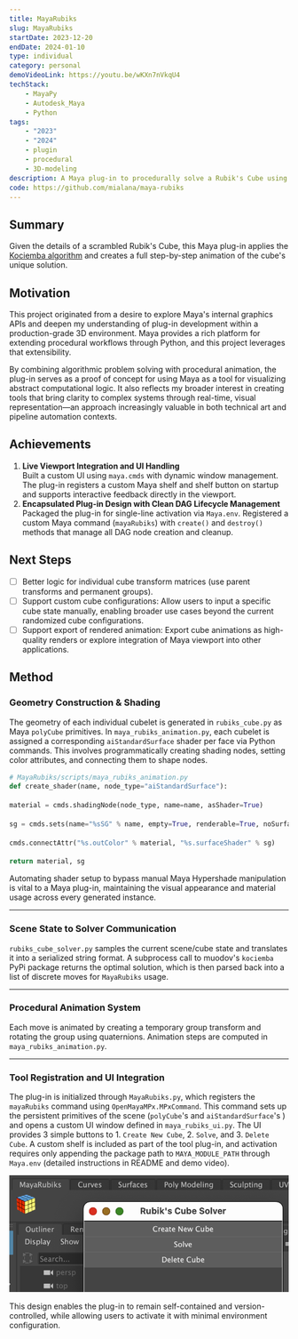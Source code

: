 ```yaml
---
title: MayaRubiks
slug: MayaRubiks
startDate: 2023-12-20
endDate: 2024-01-10
type: individual
category: personal
demoVideoLink: https://youtu.be/wKXn7nVkqU4
techStack:
    - MayaPy
    - Autodesk_Maya
    - Python
tags:
    - "2023"
    - "2024"
    - plugin
    - procedural
    - 3D-modeling
description: A Maya plug-in to procedurally solve a Rubik's Cube using the Kociemba algorithm within the 3D viewport.
code: https://github.com/mialana/maya-rubiks
---
```


## Summary

Given the details of a scrambled Rubik's Cube, this Maya plug-in applies the [Kociemba algorithm](https://en.wikipedia.org/wiki/Optimal_solutions_for_the_Rubik%27s_Cube#Kociemba's_algorithm) and creates a full step-by-step animation of the cube's unique solution.

## Motivation

This project originated from a desire to explore Maya's internal graphics APIs and deepen my understanding of plug-in development within a production-grade 3D environment. Maya provides a rich platform for extending procedural workflows through Python, and this project leverages that extensibility.

By combining algorithmic problem solving with procedural animation, the plug-in serves as a proof of concept for using Maya as a tool for visualizing abstract computational logic. It also reflects my broader interest in creating tools that bring clarity to complex systems through real-time, visual representation—an approach increasingly valuable in both technical art and pipeline automation contexts.

## Achievements

1. **Live Viewport Integration and UI Handling**  
   Built a custom UI using `maya.cmds` with dynamic window management. The plug-in registers a custom Maya shelf and shelf button on startup and supports interactive feedback directly in the viewport.
2. **Encapsulated Plug-in Design with Clean DAG Lifecycle Management**  
   Packaged the plug-in for single-line activation via `Maya.env`. Registered a custom Maya command (`mayaRubiks`) with `create()` and `destroy()` methods that manage all DAG node creation and cleanup.

## Next Steps

- [ ] Better logic for individual cube transform matrices (use parent transforms and permanent groups).
- [ ] Support custom cube configurations: Allow users to input a specific cube state manually, enabling broader use cases beyond the current randomized cube configurations.
- [ ] Support export of rendered animation: Export cube animations as high-quality renders or explore integration of Maya viewport into other applications.

## Method

### Geometry Construction & Shading

The geometry of each individual cubelet is generated in `rubiks_cube.py` as Maya `polyCube` primitives. In `maya_rubiks_animation.py`, each cubelet is assigned a corresponding `aiStandardSurface` shader per face via Python commands. This involves programmatically creating shading nodes, setting color attributes, and connecting them to shape nodes.

```python
# MayaRubiks/scripts/maya_rubiks_animation.py
def create_shader(name, node_type="aiStandardSurface"):

material = cmds.shadingNode(node_type, name=name, asShader=True)

sg = cmds.sets(name="%sSG" % name, empty=True, renderable=True, noSurfaceShader=True)

cmds.connectAttr("%s.outColor" % material, "%s.surfaceShader" % sg)

return material, sg
```

Automating shader setup to bypass manual Maya Hypershade manipulation is vital to a Maya plug-in, maintaining the visual appearance and material usage across every generated instance.

---

### Scene State to Solver Communication

`rubiks_cube_solver.py` samples the current scene/cube state and translates it into a serialized string format. A subprocess call to muodov's `kociemba`
PyPi package returns the optimal solution, which is then parsed back into a list of discrete moves for `MayaRubiks` usage.

---

### Procedural Animation System

Each move is animated by creating a temporary group transform and rotating the group using quaternions. Animation steps are computed in `maya_rubiks_animation.py`.

---

### Tool Registration and UI Integration

The plug-in is initialized through `MayaRubiks.py`, which registers the `mayaRubiks` command using `OpenMayaMPx.MPxCommand`. This command sets up the persistent primitives of the scene (`polyCube`'s and `aiStandardSurface`'s ) and opens a custom UI window defined in `maya_rubiks_ui.py`. The UI provides 3 simple buttons to 1. `Create New Cube`, 2. `Solve`, and 3. `Delete Cube`. A custom shelf is included as part of the tool plug-in, and activation requires only appending the package path to `MAYA_MODULE_PATH` through `Maya.env` (detailed instructions in README and demo video).

![Maya Rubiks Ui](./assets/maya_rubiks_ui.png)

This design enables the plug-in to remain self-contained and version-controlled, while allowing users to activate it with minimal environment configuration.
